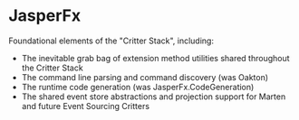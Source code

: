 # JasperFx

Foundational elements of the "Critter Stack", including:

* The inevitable grab bag of extension method utilities shared throughout the Critter Stack
* The command line parsing and command discovery (was Oakton)
* The runtime code generation (was JasperFx.CodeGeneration)
* The shared event store abstractions and projection support for Marten and future Event Sourcing Critters

